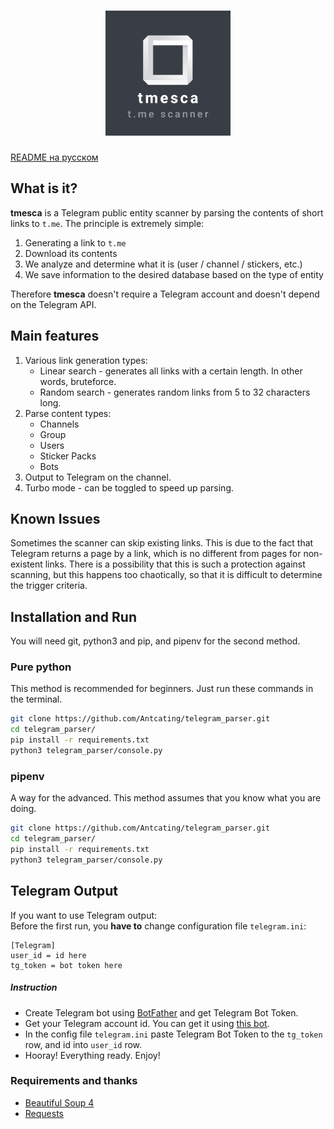 <h1 align="center"><img src="logo.png" alt="tmesca" width="200"/></h1>

[README на русском](README_ru.md)

## What is it?
**tmesca** is a Telegram public entity scanner by parsing the contents of short links to `t.me`. The principle is extremely simple:
1. Generating a link to `t.me`
2. Download its contents
3. We analyze and determine what it is (user / channel / stickers, etc.)
4. We save information to the desired database based on the type of entity

Therefore **tmesca** doesn't require a Telegram account and doesn't depend on the Telegram API.

## Main features

1. Various link generation types:
   * Linear search - generates all links with a certain length. In other words, bruteforce.
   * Random search - generates random links from 5 to 32 characters long.
   <!-- * Mutation search - input word and script creates mutations of this word and check all possibilities.  -->
2. Parse content types:
   * Channels
   * Group
   * Users
   * Sticker Packs
   * Bots
3. Output to Telegram on the channel. 
4. Turbo mode - can be toggled to speed up parsing. 

## Known Issues
Sometimes the scanner can skip existing links. This is due to the fact that Telegram returns a page by a link, which is no different from pages for non-existent links. There is a possibility that this is such a protection against scanning, but this happens too chaotically, so that it is difficult to determine the trigger criteria.

## Installation and Run
You will need git, python3 and pip, and pipenv for the second method.

### Pure python
This method is recommended for beginners. Just run these commands in the terminal.
```bash
git clone https://github.com/Antcating/telegram_parser.git
cd telegram_parser/
pip install -r requirements.txt
python3 telegram_parser/console.py
```

### pipenv
A way for the advanced. This method assumes that you know what you are doing.
```bash
git clone https://github.com/Antcating/telegram_parser.git
cd telegram_parser/
pip install -r requirements.txt
python3 telegram_parser/console.py
```

## Telegram Output
If you want to use Telegram output: <br />
Before the first run, you **have to** change configuration file `telegram.ini`:
```
[Telegram]
user_id = id here
tg_token = bot token here
```
##### Instruction
- Create Telegram bot using [BotFather](https://t.me/BotFather) and get Telegram Bot Token.
- Get your Telegram account id. You can get it using [this bot](https://t.me/userinfobot). 
- In the config file `telegram.ini` paste Telegram Bot Token to the `tg_token` row, and id into `user_id` row.   
- Hooray! Everything ready. Enjoy!

### Requirements and thanks 
* [Beautiful Soup 4](https://www.crummy.com/software/BeautifulSoup/)
* [Requests](https://docs.python-requests.org/en/master/)
<!-- * [PySimpleGUI](https://github.com/PySimpleGUI/PySimpleGUI) -->
